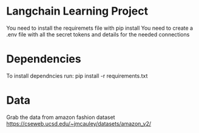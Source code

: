 # Langchain Learning Project

You need to install the requiremets file with pip install
You need to create a .env file with all the secret tokens and details for the needed connections


# Dependencies
To install dependncies run:
pip install -r requirements.txt


# Data 

Grab the data from amazon fashion dataset
https://cseweb.ucsd.edu/~jmcauley/datasets/amazon_v2/